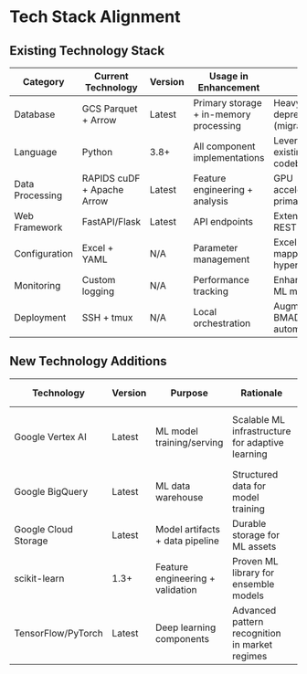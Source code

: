 # Tech Stack Alignment

## Existing Technology Stack

| Category | Current Technology | Version | Usage in Enhancement | Notes |
|----------|-------------------|---------|---------------------|-------|
| Database | GCS Parquet + Arrow | Latest | Primary storage + in-memory processing | HeavyDB deprecated (migration-only) |
| Language | Python | 3.8+ | All component implementations | Leverage existing codebase |
| Data Processing | RAPIDS cuDF + Apache Arrow | Latest | Feature engineering + analysis | GPU acceleration primary |
| Web Framework | FastAPI/Flask | Latest | API endpoints | Extend existing REST framework |
| Configuration | Excel + YAML | N/A | Parameter management | Excel sheets mapped to ML hyperparameters |
| Monitoring | Custom logging | N/A | Performance tracking | Enhanced with ML metrics |
| Deployment | SSH + tmux | N/A | Local orchestration | Augmented with BMAD automation |

## New Technology Additions

| Technology | Version | Purpose | Rationale | Integration Method |
|------------|---------|---------|-----------|-------------------|
| Google Vertex AI | Latest | ML model training/serving | Scalable ML infrastructure for adaptive learning | API integration with existing system |
| Google BigQuery | Latest | ML data warehouse | Structured data for model training | ETL pipeline from HeavyDB |
| Google Cloud Storage | Latest | Model artifacts + data pipeline | Durable storage for ML assets | Batch data transfer and streaming |
| scikit-learn | 1.3+ | Feature engineering + validation | Proven ML library for ensemble models | Python integration |
| TensorFlow/PyTorch | Latest | Deep learning components | Advanced pattern recognition in market regimes | Optional for neural network components |
